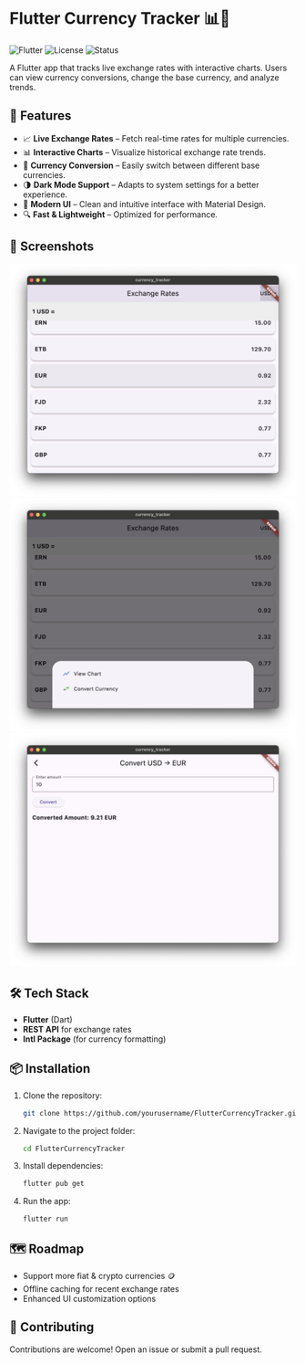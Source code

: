 # Flutter Currency Tracker 📊💱

![Flutter](https://img.shields.io/badge/Flutter-3.29.2-blue?logo=flutter)
![License](https://img.shields.io/github/license/iNoles/FlutterCurrencyTracker)
![Status](https://img.shields.io/badge/status-active-brightgreen)

A Flutter app that tracks live exchange rates with interactive charts. Users can view currency conversions, change the base currency, and analyze trends.

## 🚀 Features

- 📈 **Live Exchange Rates** – Fetch real-time rates for multiple currencies.
- 📊 **Interactive Charts** – Visualize historical exchange rate trends.
- 🔄 **Currency Conversion** – Easily switch between different base currencies.
- 🌗 **Dark Mode Support** – Adapts to system settings for a better experience.
- 🎨 **Modern UI** – Clean and intuitive interface with Material Design.
- 🔍 **Fast & Lightweight** – Optimized for performance.

## 📸 Screenshots

![Main](./images/main.png)
![Bottom Sheet](./images/bottom_sheet.png)
![Convert Currency](./images/convert.png)

## 🛠 Tech Stack

- **Flutter** (Dart)
- **REST API** for exchange rates
- **Intl Package** (for currency formatting)

## 📦 Installation

1. Clone the repository:
   ```sh
   git clone https://github.com/yourusername/FlutterCurrencyTracker.git
   ```

2. Navigate to the project folder:
   ```sh
   cd FlutterCurrencyTracker
   ```

3. Install dependencies:
   ```sh
   flutter pub get
   ```

4. Run the app:
   ```sh
   flutter run
   ```

## 🗺 Roadmap
- Support more fiat & crypto currencies 🪙
- Offline caching for recent exchange rates
- Enhanced UI customization options

## 🤝 Contributing

Contributions are welcome! Open an issue or submit a pull request.
